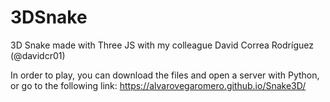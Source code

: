 # 3DSnake

3D Snake made with Three JS with my colleague David Correa Rodríguez (@davidcr01)

In order to play, you can download the files and open a server with Python, or go to the following link: https://alvarovegaromero.github.io/Snake3D/
